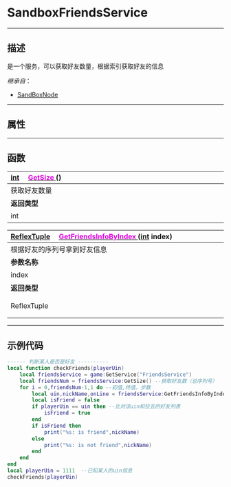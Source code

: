 # SandboxFriendsService
------------------------------------------------------------------------------------------
## 描述

是一个服务，可以获取好友数量，根据索引获取好友的信息

*继承自*：
* [SandBoxNode](/Api/Class/NoType/SandBoxNode.md)

------------------------------------------------------------------------------------------
## 属性

------------------------------------------------------------------------------------------
## 函数

|<div style="width:1000px">[int](/Api/DataType/Int.md) &emsp;[<font color="dd00dd">GetSize</font> ](/Api/Class/Data/SandboxFriendsService_F/GetSize.md) ()</div>|<div style="width:698px"></div>|
|:---|:---|
|获取好友数量||
|**返回类型**|**概要**|
|int|获取好友数量|

|<div style="width:1000px">[ReflexTuple](/Api/Parameter/Tuple.md) &emsp;[<font color="dd00dd">GetFriendsInfoByIndex</font> ](/Api/Class/Data/SandboxFriendsService_F/GetFriendsInfoByIndex.md) ([int](/Api/DataType/Int.md) index)</div>|<div style="width:100px"></div>|<div style="width:45px"></div>|<div style="width:400px"></div>|
|:---|:---|:---|:---|
|根据好友的序列号拿到好友信息||||
|**参数名称**|**类别**|**默认**|**描述**|
|index|int||好友数的序列号|
|**返回类型**|||**概要**|
|ReflexTuple|||好友信息 [uin(好友的uin), nickName(好友昵称), onLine(好友是否在线)]|


------------------------------------------------------------------------------------------
## 示例代码

```lua
------ 判断某人是否是好友 ----------
local function checkFriends(playerUin) 
    local friendsService = game:GetService("FriendsService")
    local friendsNum = friendsService:GetSize() --获取好友数（总序列号）
    for i = 0,friendsNum-1,1 do --初值,终值，步数
        local uin,nickName,onLine = friendsService:GetFriendsInfoByIndex(i) --遍历好友
        local isFriend = false
        if playerUin == uin then --比对该uin和拉去的好友列表
            isFriend = true
        end
        if isFriend then
            print("%s: is friend",nickName)
        else
            print("%s: is not friend",nickName)
        end
    end
end
local playerUin = 1111  --已知某人的uin信息
checkFriends(playerUin)
```